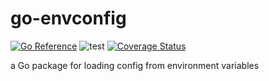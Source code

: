 # go-envconfig

[![Go Reference](https://pkg.go.dev/badge/github.com/m0t0k1ch1/go-envconfig.svg)](https://pkg.go.dev/github.com/m0t0k1ch1/go-envconfig)
![test](https://github.com/m0t0k1ch1/go-envconfig/workflows/test/badge.svg)
[![Coverage Status](https://coveralls.io/repos/github/m0t0k1ch1/go-envconfig/badge.svg?branch=main)](https://coveralls.io/github/m0t0k1ch1/go-envconfig?branch=main)

a Go package for loading config from environment variables
